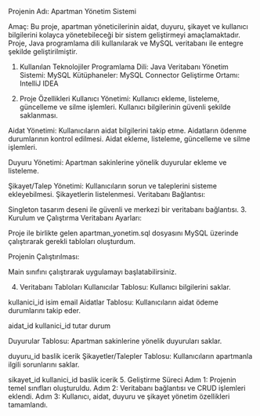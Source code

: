 Projenin Adı: Apartman Yönetim Sistemi

Amaç:
Bu proje, apartman yöneticilerinin aidat, duyuru, şikayet ve kullanıcı bilgilerini kolayca yönetebileceği bir sistem geliştirmeyi amaçlamaktadır. Proje, Java programlama dili kullanılarak ve MySQL veritabanı ile entegre şekilde geliştirilmiştir.

1. Kullanılan Teknolojiler
Programlama Dili: Java
Veritabanı Yönetim Sistemi: MySQL
Kütüphaneler: MySQL Connector
Geliştirme Ortamı: IntelliJ IDEA

2. Proje Özellikleri
Kullanıcı Yönetimi:
Kullanıcı ekleme, listeleme, güncelleme ve silme işlemleri.
Kullanıcı bilgilerinin güvenli şekilde saklanması.

Aidat Yönetimi:
Kullanıcıların aidat bilgilerini takip etme.
Aidatların ödenme durumlarının kontrol edilmesi.
Aidat ekleme, listeleme, güncelleme ve silme işlemleri.

Duyuru Yönetimi:
Apartman sakinlerine yönelik duyurular ekleme ve listeleme.

Şikayet/Talep Yönetimi:
Kullanıcıların sorun ve taleplerini sisteme ekleyebilmesi.
Şikayetlerin listelenmesi.
Veritabanı Bağlantısı:

Singleton tasarım deseni ile güvenli ve merkezi bir veritabanı bağlantısı.
3. Kurulum ve Çalıştırma
Veritabanı Ayarları:

Proje ile birlikte gelen apartman_yonetim.sql dosyasını MySQL üzerinde çalıştırarak gerekli tabloları oluşturdum.

Projenin Çalıştırılması:

Main sınıfını çalıştırarak uygulamayı başlatabilirsiniz.

4. Veritabanı Tabloları
Kullanıcılar Tablosu:
Kullanıcı bilgilerini saklar.

kullanici_id
isim
email
Aidatlar Tablosu:
Kullanıcıların aidat ödeme durumlarını takip eder.

aidat_id
kullanici_id
tutar
durum

Duyurular Tablosu:
Apartman sakinlerine yönelik duyuruları saklar.

duyuru_id
baslik
icerik
Şikayetler/Talepler Tablosu:
Kullanıcıların apartmanla ilgili sorunlarını saklar.

sikayet_id
kullanici_id
baslik
icerik
5. Geliştirme Süreci
Adım 1: Projenin temel sınıfları oluşturuldu.
Adım 2: Veritabanı bağlantısı ve CRUD işlemleri eklendi.
Adım 3: Kullanıcı, aidat, duyuru ve şikayet yönetim özellikleri tamamlandı.
